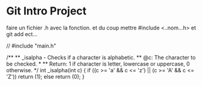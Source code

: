 # Git Intro Project

faire un fichier .h avec la fonction.
et du coup mettre #include <..nom...h>
et git add ect...

// #include "main.h"

/**
 ** _isalpha - Checks if a character is alphabetic.
 ** @c: The character to be checked.
 *
 ** Return: 1 if character is letter, lowercase or uppercase, 0 otherwise.
 */
int _isalpha(int c)
{
        if ((c >= 'a' && c <= 'z') ||
            (c >= 'A' && c <= 'Z'))
                return (1);
        else
                return (0);
}
